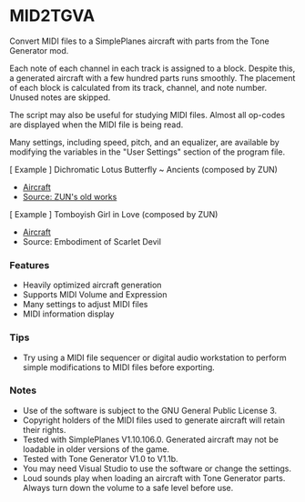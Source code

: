 # MID2TGVA
Convert MIDI files to a SimplePlanes aircraft with parts from the Tone Generator mod.

Each note of each channel in each track is assigned to a block. Despite this, a generated aircraft with a few hundred parts runs smoothly. The placement of each block is calculated from its track, channel, and note number. Unused notes are skipped.

The script may also be useful for studying MIDI files. Almost all op-codes are displayed when the MIDI file is being read.

Many settings, including speed, pitch, and an equalizer, are available by modifying the variables in the "User Settings" section of the program file.

[ Example ] Dichromatic Lotus Butterfly ~ Ancients (composed by ZUN)

- [Aircraft](https://www.simpleplanes.com/a/yd62Vc/ssg_18)
- [Source: ZUN's old works](http://www16.big.or.jp/~zun/html/music_old.html)

[ Example ] Tomboyish Girl in Love (composed by ZUN)

- [Aircraft](https://www.simpleplanes.com/a/y2cEvK/th06_05)
- Source: Embodiment of Scarlet Devil

### Features

- Heavily optimized aircraft generation
- Supports MIDI Volume and Expression
- Many settings to adjust MIDI files
- MIDI information display

### Tips

- Try using a MIDI file sequencer or digital audio workstation to perform simple modifications to MIDI files before exporting.

### Notes

- Use of the software is subject to the GNU General Public License 3.
- Copyright holders of the MIDI files used to generate aircraft will retain their rights.
- Tested with SimplePlanes V1.10.106.0. Generated aircraft may not be loadable in older versions of the game.
- Tested with Tone Generator V1.0 to V1.1b.
- You may need Visual Studio to use the software or change the settings.
- Loud sounds play when loading an aircraft with Tone Generator parts. Always turn down the volume to a safe level before use.
